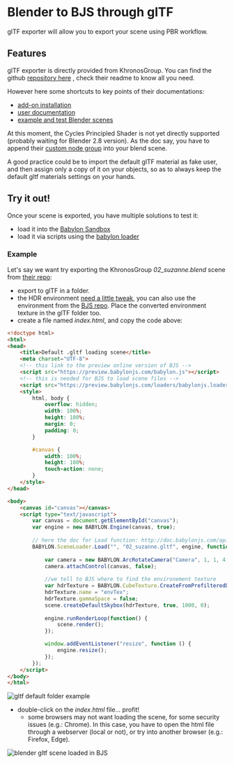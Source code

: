 # Blender to BJS through glTF

glTF exporter will allow you to export your scene using PBR workflow.

## Features

glTF exporter is directly provided from KhronosGroup. You can find the github [repository here](https://github.com/KhronosGroup/glTF-Blender-Exporter) , check their readme to know all you need.

However here some shortcuts to key points of their documentations:

- [add-on installation](https://github.com/KhronosGroup/glTF-Blender-Exporter/tree/master/scripts)
- [user documentation](https://github.com/KhronosGroup/glTF-Blender-Exporter/blob/master/docs/user.md)
- [example and test Blender scenes](https://github.com/KhronosGroup/glTF-Blender-Exporter/tree/master/scenes)

At this moment, the Cycles Principled Shader is not yet directly supported (probably waiting for Blender 2.8 version). As the doc say, you have to append their [custom node group](https://github.com/KhronosGroup/glTF-Blender-Exporter/tree/master/pbr_node) into your blend scene.

A good practice could be to import the default glTF material as fake user, and then assign only a copy of it on your objects, so as to always keep the default gltf materials settings on your hands.


##  Try it out!

Once your scene is exported, you have multiple solutions to test it:

- load it into the [Babylon Sandbox](http://sandbox.babylonjs.com/)
- load it via scripts using the [babylon loader](/how_to/gltf)

### Example

Let's say we want try exporting the KhronosGroup *02_suzanne.blend* scene from [their repo](https://github.com/KhronosGroup/glTF-Blender-Exporter/tree/master/scenes):

- export to glTF in a folder.
- the HDR environment [need a little tweak](http://doc.babylonjs.com/how_to/physically_based_rendering#env-map), you can also use the environment from the [BJS repo](https://github.com/BabylonJS/Website/blob/master/Assets/environment.dds). Place the converted environment texture in the glTF folder too.
- create a file named *index.html*, and copy the code above:

```html
<!doctype html>
<html>
<head>
    <title>Default .gltf loading scene</title>
	<meta charset="UTF-8">
    <!-- this link to the preview online version of BJS -->
    <script src="https://preview.babylonjs.com/babylon.js"></script>
    <!-- this is needed for BJS to load scene files -->
    <script src="https://preview.babylonjs.com/loaders/babylonjs.loaders.js"></script>
    <style>
        html, body {
            overflow: hidden;
            width: 100%;
            height: 100%;
            margin: 0;
            padding: 0;
        }

        #canvas {
            width: 100%;
            height: 100%;
            touch-action: none;
        }
    </style>
</head>

<body>
    <canvas id="canvas"></canvas>
    <script type="text/javascript">
        var canvas = document.getElementById("canvas");
        var engine = new BABYLON.Engine(canvas, true);
        
        // here the doc for Load function: http://doc.babylonjs.com/api/classes/babylon.sceneloader#load
        BABYLON.SceneLoader.Load("", "02_suzanne.gltf", engine, function (scene) {
		
            var camera = new BABYLON.ArcRotateCamera("Camera", 1, 1, 4, BABYLON.Vector3.Zero(), scene);
            camera.attachControl(canvas, false);
            
            //we tell to BJS where to find the environement texture
            var hdrTexture = BABYLON.CubeTexture.CreateFromPrefilteredData("environment.dds", scene);
            hdrTexture.name = "envTex";
            hdrTexture.gammaSpace = false;
            scene.createDefaultSkybox(hdrTexture, true, 1000, 0);
			
            engine.runRenderLoop(function() {
                scene.render();
            });

            window.addEventListener("resize", function () {
                engine.resize();
            });
        });
    </script>
</body>
</html>

```

![gltf default folder example](img/exporters/blender/gltf/gltf-BJS-default-folder-structure.png)

- double-click on the *index.html* file... profit!
  - some browsers may not want loading the scene, for some security issues (e.g.: Chrome). In this case, you have to open the html file through a webserver (local or not), or try into another browser (e.g.: Firefox, Edge).
  

![blender gltf scene loaded in BJS](img/exporters/blender/gltf/gltf-loaded.png)

